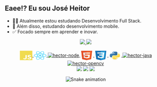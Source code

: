 ## Eaee!? Eu sou José Heitor

- 👨‍💻 Atualmente estou estudando Desenvolvimento Full Stack.
- 📲 Além disso, estudando desenvolvimento mobile.
- ✅ Focado sempre em aprender e inovar.


<div align="center">
  <a href="https://github.com/heitordiasdev">
  <img height="180em" src="https://github-readme-stats.vercel.app/api?username=heitordiasdev&show_icons=true&theme=dracula&include_all_commits=true&count_private=true"/>
  <img height="180em" src="https://github-readme-stats.vercel.app/api/top-langs/?username=heitordiasdev&layout=compact&langs_count=7&theme=dracula"/>
</div>
  
<div align = "center" style="display: inline_block"><br>
  <img align="center" alt="hector-Js" height="30" width="40" src="https://raw.githubusercontent.com/devicons/devicon/master/icons/javascript/javascript-plain.svg">
  <img align="center" alt="hector-React" height="30" width="40" src="https://raw.githubusercontent.com/devicons/devicon/master/icons/react/react-original.svg">
  <img align="center" alt="hector-node" height="30" width="40" src="https://cdn.jsdelivr.net/gh/devicons/devicon/icons/nodejs/nodejs-original-wordmark.svg">
  <img align="center" alt="hector-HTML" height="30" width="40" src="https://raw.githubusercontent.com/devicons/devicon/master/icons/html5/html5-original.svg">
  <img align="center" alt="hector-CSS" height="30" width="40" src="https://raw.githubusercontent.com/devicons/devicon/master/icons/css3/css3-original.svg">
  <img align="center" alt="hector-Python" height="30" width="40" src="https://raw.githubusercontent.com/devicons/devicon/master/icons/python/python-original.svg">
  <img align="center" alt="hector-java" height="30" width="40" src="https://cdn.jsdelivr.net/gh/devicons/devicon/icons/java/java-original.svg">
  <img align="center" alt="hector-opencv" height="30" width="40" src="https://cdn.jsdelivr.net/gh/devicons/devicon/icons/opencv/opencv-original.svg">
</div>
  
  
  
  
<div align= "center" style="margin-top 10px">
  <a href="https://instagram.com/heitor_diias" target="_blank"><img src="https://img.shields.io/badge/-Instagram-%23E4405F?style=for-the-badge&logo=instagram&logoColor=white" target="_blank"></a>
  <a href = "mailto:heitordiastavares3@gmail.com"><img src="https://img.shields.io/badge/-Gmail-%23333?style=for-the-badge&logo=gmail&logoColor=white" target="_blank"></a>
  <a href="https://www.linkedin.com/in/heitor-dias-06870421b/" target="_blank"><img src="https://img.shields.io/badge/-LinkedIn-%230077B5?style=for-the-badge&logo=linkedin&logoColor=white" target="_blank"></a>   
  
 ![Snake animation](https://github.com/heitordiasdev/heitordiasdev/blob/output/github-contribution-grid-snake.svg)
</div>
